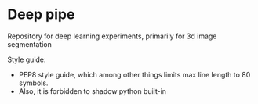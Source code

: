 # Deep pipe

Repository for deep learning experiments, primarily for 3d image segmentation

Style guide:
- PEP8 style guide, which among other things limits max line length to 80 symbols.
- Also, it is forbidden to shadow python built-in
